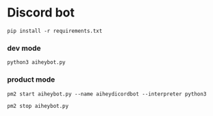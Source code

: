 
# Discord bot

```
pip install -r requirements.txt
```
### dev mode
```
python3 aiheybot.py
```
### product mode
```
pm2 start aiheybot.py --name aiheydicordbot --interpreter python3
```
```
pm2 stop aiheybot.py
```
